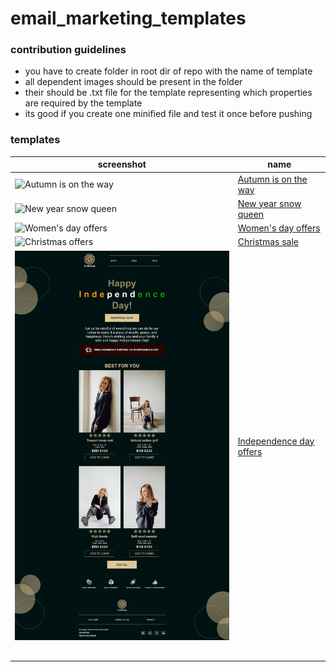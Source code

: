 # email_marketing_templates

### contribution guidelines 
* you have to create folder in root dir of repo with the name of template
* all dependent images should be present in the folder
* their should be .txt file for the template representing which properties are required by the template
* its good if you create one minified file and test it once before pushing

### templates
| screenshot                                                      | name                                           |
| --------------------------------------------------------------- | ---------------------------------------------- |
| ![Autumn is on the way](./screenshots/autumn-is-on-the-way.png) | [Autumn is on the way](./autumn-is-on-the-way) |
| ![New year snow queen](./screenshots/new-year-snow-queen.png)   | [New year snow queen](./new-year-snow-queen)   |
| ![Women's day offers](./screenshots/womens-day-offers.png)      | [Women's day offers](./womens-day-offers)      |
| ![Christmas offers](./screenshots/christmas-offers.png)         | [Christmas sale](./christmas-offers/)          |
| ![Independence day offers](./screenshots/independence-day-offers.png)  | [Independence day offers](./independence-day-offers)        |
|                                                                 |                                                |
|                                                                 |                                                |
|                                                                 |                                                |
|                                                                 |                                                |
|                                                                 |                                                |
